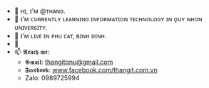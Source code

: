 - 👋 ʜɪ, ɪ’ᴍ @ᴛʜᴀɴɢ.
- 🌱 ɪ’ᴍ ᴄᴜʀʀᴇɴᴛʟʏ ʟᴇᴀʀɴɪɴɢ ɪɴғᴏʀᴍᴀᴛɪᴏɴ ᴛᴇᴄʜɴᴏʟᴏɢʏ ɪɴ ǫᴜʏ ɴʜᴏɴ ᴜɴɪᴠᴇʀsɪᴛʏ.
- 👀 ɪ’ᴍ ʟɪᴠᴇ ɪɴ ᴘʜᴜ ᴄᴀᴛ, ʙɪɴʜ ᴅɪɴʜ.
- 💞️
- 📫 𝕽𝖊𝖆𝖈𝖍 𝖒𝖊:
  + 𝕲𝖒𝖆𝖎𝖑: thangitqnu@gmail.com 
  + 𝕱𝖆𝖈𝖊𝖇𝖔𝖔𝖐: www.facebook.com/thangit.com.vn
  + Zalo: 0989725994 
